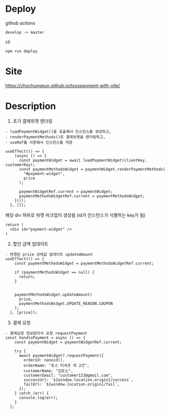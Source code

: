 # Deploy

github actions
```
develop -> master
```

cli
```
npm run deploy
```

# Site
https://chochungeun.github.io/tosspayment-with-vite/


# Description
1. 초기 결제위젯 렌더링
```
- loadPaymentWidget()을 호출해서 인스턴스를 생성하고,
- renderPaymentMethods()로 결제위젯을 렌더링하고,
- useRef를 사용해서 인스턴스를 저장

useEffect(() => {
    (async () => {
      const paymentWidget = await loadPaymentWidget(clientKey, customerKey);
      const paymentMethodsWidget = paymentWidget.renderPaymentMethods(
        "#payment-widget",
        price
      );

      paymentWidgetRef.current = paymentWidget;
      paymentMethodsWidgetRef.current = paymentMethodsWidget;
    })();
  }, []);
```

해당 div 하위로 위젯 마크업이 생성됨 (id가 인스턴스가 식별하는 key가 됨)
```
return (
  <div id="payment-widget" />
)

```

2. 할인 금액 업데이트
```
- 변경된 price 상태값 업데이트 updateAmount
useEffect(() => {
    const paymentMethodsWidget = paymentMethodsWidgetRef.current;

    if (paymentMethodsWidget == null) {
      return;
    }

    
    paymentMethodsWidget.updateAmount(
      price,
      paymentMethodsWidget.UPDATE_REASON.COUPON
    );
  }, [price]);
```

3. 결제 요청
```
- 결제요청 정보담아서 요청 requestPayment
const handlePayment = async () => {
    const paymentWidget = paymentWidgetRef.current;

    try {
      await paymentWidget?.requestPayment({
        orderId: nanoid(),
        orderName: "토스 티셔츠 외 2건",
        customerName: "김토스",
        customerEmail: "customer123@gmail.com",
        successUrl: `${window.location.origin}/success`,
        failUrl: `${window.location.origin}/fail`,
      });
    } catch (err) {
      console.log(err);
    }
  };
```   





